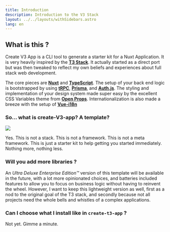 ```yaml
---
title: Introduction
description: Introduction to the V3 Stack
layout: ../../layouts/withSidebars.astro
lang: en
---
```


## What is this ?

Create V3 App is a CLI tool to generate a starter kit for a Nuxt Application. It is very heavily inspired by the [**T3 Stack**](https://create.t3.gg). It actually started as a direct port but was then tweaked to reflect my own beliefs and experiences about full stack web development.

The core pieces are [**Nuxt**](https://nuxt.com/) and [**TypeScript**](https://typescriptlang.org/). The setup of your back end logic is bootstrapped by using [**tRPC**](https://trpc.io/), [**Prisma**](https://prisma.io/), and [**Auth.js**](https://authjs.dev/). The styling and implementation of your design system made super easy by the excellent CSS Variables theme from [**Open Props**](https://open-props.style/). Internationalization is also made a breeze with the setup of [**Vue-i18n**](https://vue-i18n.intlify.dev/)

### So... what is create-V3-app? A template?

<img src="/images/yes.jpg" class="image--small" />

Yes. This is not a stack. This is not a framework. This is not a meta framework. This is just a starter kit to help getting you started immediately. Nothing more, nothing less.

### Will you add more libraries ?

An _Ultra Deluxe Enterprise Edition™_ version of this template will be available in the future, with a lot more opinionated choices, and batteries included features to allow you to focus on business logic without having to reinvent the wheel. However, I want to keep this lightweight version as well, first as a nod to the original goal of the T3 stack, and secondly because not all projects need the whole bells and whistles of a complex applications.

### Can I choose what I install like in `create-t3-app` ?

Not yet. Gimme a minute.
